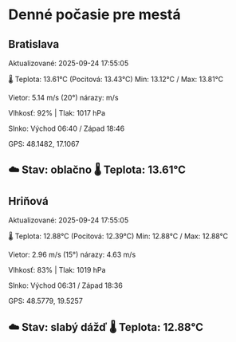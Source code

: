 ﻿# Denné počasie pre mestá

## Bratislava
Aktualizované: 2025-09-24 17:55:05

🌡️ Teplota: 13.61°C 
(Pocitová: 13.43°C)
Min: 13.12°C / Max: 13.81°C

Vietor: 5.14 m/s    (20°) 
nárazy:  m/s

Vlhkosť: 92% | Tlak: 1017 hPa

Slnko: Východ 06:40 / Západ 18:46

GPS: 48.1482, 17.1067

☁️ Stav: oblačno        🌡️ Teplota: 13.61°C
---

## Hriňová
Aktualizované: 2025-09-24 17:55:05

🌡️ Teplota: 12.88°C 
(Pocitová: 12.39°C)
Min: 12.88°C / Max: 12.88°C

Vietor: 2.96 m/s (15°)
nárazy: 4.63 m/s

Vlhkosť: 83% | Tlak: 1019 hPa

Slnko: Východ 06:31 / Západ 18:36

GPS: 48.5779, 19.5257

☁️ Stav: slabý dážď        🌡️ Teplota: 12.88°C
---
